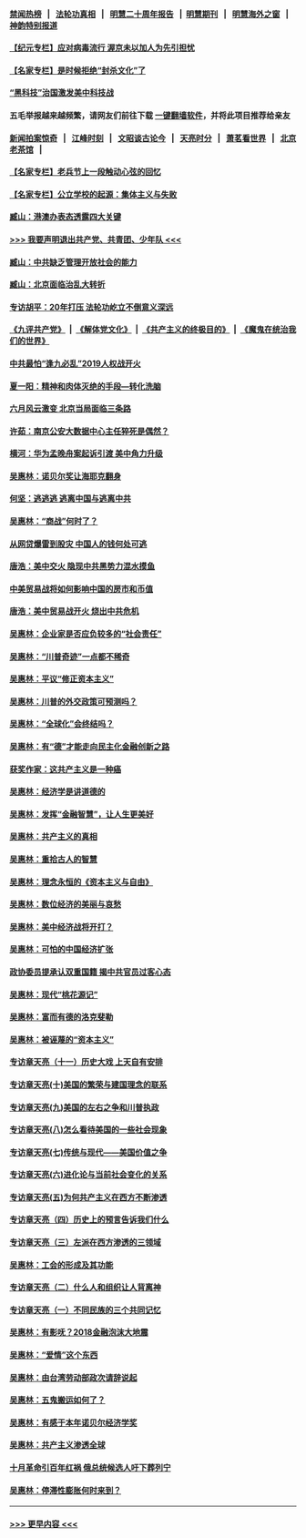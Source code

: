 #### [禁闻热榜](热点新闻.md?=0)  &nbsp;&nbsp;|&nbsp;&nbsp; [法轮功真相](https://github.com/gfw-breaker/truth/blob/master/README.md?=0) &nbsp;&nbsp;|&nbsp;&nbsp; [明慧二十周年报告](https://github.com/gfw-breaker/mh-reports/blob/master/README.md?=0) &nbsp;&nbsp;|&nbsp;&nbsp;[明慧期刊](https://github.com/gfw-breaker/mh-qikan) &nbsp;&nbsp;|&nbsp;&nbsp; [明慧海外之窗](https://github.com/gfw-breaker/mh-news/blob/master/README.md?=0) &nbsp;&nbsp;|&nbsp;&nbsp; [神韵特别报道](https://github.com/gfw-breaker/mh-news/blob/master/shenyun.md?=0)
#### [【纪元专栏】应对病毒流行 渥京未以加人为先引担忧](../pages/nsc423/n11875714.md?t=02241531) 
#### [【名家专栏】是时候拒绝“封杀文化”了](../pages/nsc423/n11814093.md?t=02241531) 
#### [“黑科技”治国激发美中科技战](../pages/nsc423/n11638056.md?t=02241531) 
#### 五毛举报越来越频繁，请网友们前往下载 [一键翻墙软件](https://github.com/gfw-breaker/ssr-accounts)，并将此项目推荐给亲友
#### [新闻拍案惊奇](https://github.com/gfw-breaker/banned-news/blob/master/pages/link4.md) &nbsp;&nbsp;|&nbsp;&nbsp; [江峰时刻](https://github.com/gfw-breaker/banned-news/blob/master/pages/link4.md) &nbsp;&nbsp;|&nbsp;&nbsp; [文昭谈古论今](https://github.com/gfw-breaker/banned-news/blob/master/pages/link4.md) &nbsp;&nbsp;|&nbsp;&nbsp; [天亮时分](https://github.com/gfw-breaker/banned-news/blob/master/pages/link4.md) &nbsp;&nbsp;|&nbsp;&nbsp; [萧茗看世界](https://github.com/gfw-breaker/banned-news/blob/master/pages/link4.md) &nbsp;&nbsp;|&nbsp;&nbsp; [北京老茶馆](https://github.com/gfw-breaker/banned-news/blob/master/pages/link4.md) &nbsp;&nbsp;|&nbsp;&nbsp; 
#### [【名家专栏】老兵节上一段触动心弦的回忆](../pages/nsc423/n11646016.md?t=02241531) 
#### [【名家专栏】公立学校的起源：集体主义与失败](../pages/nsc423/n11601833.md?t=02241531) 
#### [臧山：港澳办表态透露四大关键](../pages/nsc423/n11421628.md?t=02241531) 
#### [>>> 我要声明退出共产党、共青团、少年队 <<<](https://github.com/begood0513/goodnews/blob/master/quit/letter.md) 
#### [臧山：中共缺乏管理开放社会的能力](../pages/nsc423/n11407457.md?t=02241531) 
#### [臧山：北京面临治乱大转折](../pages/nsc423/n11406895.md?t=02241531) 
#### [专访胡平：20年打压 法轮功屹立不倒意义深远](../pages/nsc423/n11398800.md?t=02241531) 
#### [《九评共产党》](https://github.com/begood0513/9ping.md/blob/master/README.md) &nbsp;|&nbsp; [《解体党文化》](../../../../jtdwh.md/blob/master/README.md)  &nbsp;|&nbsp; [《共产主义的终极目的》](../../../../gczydzjmd.md/blob/master/README.md) &nbsp;|&nbsp; [《魔鬼在统治我们的世界》](../../../../mgztzwmdsj.md/blob/master/README.md) 
#### [中共最怕“逢九必乱”2019人权战开火](../pages/nsc423/n11385248.md?t=02241531) 
#### [夏一阳：精神和肉体灭绝的手段—转化洗脑](../pages/nsc423/n11368250.md?t=02241531) 
#### [六月风云激变 北京当局面临三条路](../pages/nsc423/n11313668.md?t=02241531) 
#### [许茹：南京公安大数据中心主任猝死是偶然？](../pages/nsc423/n11064744.md?t=02241531) 
#### [横河：华为孟晚舟案起诉引渡 美中角力升级](../pages/nsc423/n11027230.md?t=02241531) 
#### [吴惠林：诺贝尔奖让海耶克翻身](../pages/nsc423/n10890049.md?t=02241531) 
#### [何坚：逃逃逃 逃离中国与逃离中共](../pages/nsc423/n10592891.md?t=02241531) 
#### [吴惠林：“商战”何时了？](../pages/nsc423/n10573558.md?t=02241531) 
#### [从网贷爆雷到股灾 中国人的钱何处可逃](../pages/nsc423/n10572800.md?t=02241531) 
#### [唐浩：美中交火 隐现中共黑势力混水摸鱼](../pages/nsc423/n10544040.md?t=02241531) 
#### [中美贸易战将如何影响中国的房市和币值](../pages/nsc423/n10543697.md?t=02241531) 
#### [唐浩：美中贸易战开火 烧出中共危机](../pages/nsc423/n10540126.md?t=02241531) 
#### [吴惠林：企业家是否应负较多的“社会责任”](../pages/nsc423/n10535022.md?t=02241531) 
#### [吴惠林：“川普奇迹”一点都不稀奇](../pages/nsc423/n10512808.md?t=02241531) 
#### [吴惠林：平议“修正资本主义”](../pages/nsc423/n10495724.md?t=02241531) 
#### [吴惠林：川普的外交政策可预测吗？](../pages/nsc423/n10462387.md?t=02241531) 
#### [吴惠林：“全球化”会终结吗？](../pages/nsc423/n10452838.md?t=02241531) 
#### [吴惠林：有“德”才能走向民主化金融创新之路](../pages/nsc423/n10432292.md?t=02241531) 
#### [获奖作家：这共产主义是一种癌](../pages/nsc423/n10431541.md?t=02241531) 
#### [吴惠林：经济学是讲道德的](../pages/nsc423/n10398014.md?t=02241531) 
#### [吴惠林：发挥“金融智慧”，让人生更美好](../pages/nsc423/n10375019.md?t=02241531) 
#### [吴惠林：共产主义的真相](../pages/nsc423/n10351394.md?t=02241531) 
#### [吴惠林：重拾古人的智慧](../pages/nsc423/n10337691.md?t=02241531) 
#### [吴惠林：理念永恒的《资本主义与自由》](../pages/nsc423/n10316274.md?t=02241531) 
#### [吴惠林：数位经济的美丽与哀愁](../pages/nsc423/n10292946.md?t=02241531) 
#### [吴惠林：美中经济战将开打？](../pages/nsc423/n10258825.md?t=02241531) 
#### [吴惠林：可怕的中国经济扩张](../pages/nsc423/n10219147.md?t=02241531) 
#### [政协委员提承认双重国籍 揭中共官员过客心态](../pages/nsc423/n10208809.md?t=02241531) 
#### [吴惠林：现代“桃花源记”](../pages/nsc423/n10185234.md?t=02241531) 
#### [吴惠林：富而有德的洛克斐勒](../pages/nsc423/n10142264.md?t=02241531) 
#### [吴惠林：被诬蔑的“资本主义”](../pages/nsc423/n10124816.md?t=02241531) 
#### [专访章天亮（十一）历史大戏 上天自有安排](../pages/nsc423/n10094905.md?t=02241531) 
#### [专访章天亮(十)美国的繁荣与建国理念的联系](../pages/nsc423/n10094899.md?t=02241531) 
#### [专访章天亮(九)美国的左右之争和川普执政](../pages/nsc423/n10094889.md?t=02241531) 
#### [专访章天亮(八)怎么看待美国的一些社会现象](../pages/nsc423/n10094857.md?t=02241531) 
#### [专访章天亮(七)传统与现代——美国价值之争](../pages/nsc423/n10093140.md?t=02241531) 
#### [专访章天亮(六)进化论与当前社会变化的关系](../pages/nsc423/n10092036.md?t=02241531) 
#### [专访章天亮(五)为何共产主义在西方不断渗透](../pages/nsc423/n10083620.md?t=02241531) 
#### [专访章天亮（四）历史上的预言告诉我们什么](../pages/nsc423/n10083606.md?t=02241531) 
#### [专访章天亮（三）左派在西方渗透的三领域](../pages/nsc423/n10081115.md?t=02241531) 
#### [吴惠林：工会的形成及其功能](../pages/nsc423/n10080633.md?t=02241531) 
#### [专访章天亮（二）什么人和组织让人背离神](../pages/nsc423/n10076637.md?t=02241531) 
#### [专访章天亮（一）不同民族的三个共同记忆](../pages/nsc423/n10074188.md?t=02241531) 
#### [吴惠林：有影呒？2018金融泡沫大地震](../pages/nsc423/n10040534.md?t=02241531) 
#### [吴惠林：“爱情”这个东西](../pages/nsc423/n10019423.md?t=02241531) 
#### [吴惠林：由台湾劳动部政次请辞说起](../pages/nsc423/n9979679.md?t=02241531) 
#### [吴惠林：五鬼搬运如何了？](../pages/nsc423/n9925338.md?t=02241531) 
#### [吴惠林：有感于本年诺贝尔经济学奖](../pages/nsc423/n9871883.md?t=02241531) 
#### [吴惠林：共产主义渗透全球](../pages/nsc423/n9812748.md?t=02241531) 
#### [十月革命引百年红祸 俄总统候选人吁下葬列宁](../pages/nsc423/n9810182.md?t=02241531) 
#### [吴惠林：停滞性膨胀何时来到？](../pages/nsc423/n9764136.md?t=02241531) 

----
#### [ >>> 更早内容 <<< ](../indexes/nsc423-earlier.md)

